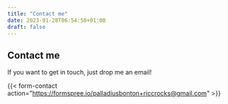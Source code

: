 ```yaml
---
title: "Contact me"
date: 2023-01-28T06:54:58+01:00
draft: false
---
```


## Contact me

If you want to get in touch, just drop me an email!

{{< form-contact action="https://formspree.io/palladiusbonton+riccrocks@gmail.com" >}}
